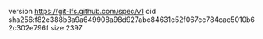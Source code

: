 version https://git-lfs.github.com/spec/v1
oid sha256:f82e388b3a9a649908a98d927abc84631c52f067cc784cae5010b62c302e796f
size 2397
